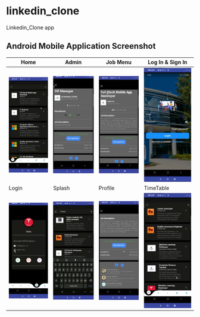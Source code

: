 # linkedin_clone

Linkedin_Clone app

## Android Mobile Application Screenshot

| Home | Admin | Job Menu | Log In & Sign In |
|--|--|--|--|
| ![Home](assets/images/3.jpg) | ![Admin](12.jpg) | ![Job Menu](6.jpg) |![Log In & Sign In](1.jpg) |
| Login | Splash | Profile | TimeTable |
| ![Login](10.jpg) | ![Splash](9.jpg) | ![Profile](7.jpg) |![TimeTable](5.jpg) |



